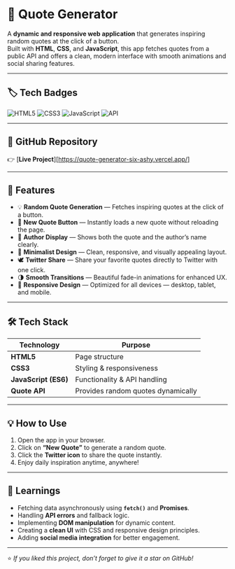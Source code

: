 # 💬 Quote Generator

A **dynamic and responsive web application** that generates inspiring random quotes at the click of a button.  
Built with **HTML**, **CSS**, and **JavaScript**, this app fetches quotes from a public API and offers a clean, modern interface with smooth animations and social sharing features.

---

## 🏷️ Tech Badges

![HTML5](https://img.shields.io/badge/HTML5-E34F26?style=for-the-badge&logo=html5&logoColor=white)
![CSS3](https://img.shields.io/badge/CSS3-1572B6?style=for-the-badge&logo=css3&logoColor=white)
![JavaScript](https://img.shields.io/badge/JavaScript-F7DF1E?style=for-the-badge&logo=javascript&logoColor=black)
![API](https://img.shields.io/badge/API-QuotesAPI-8A2BE2?style=for-the-badge&logo=dependabot&logoColor=white) 

---

## 🔗 GitHub Repository  

👉 [**Live Project**][https://quote-generator-six-ashy.vercel.app/]

---

## 🚀 Features

- 💡 **Random Quote Generation** — Fetches inspiring quotes at the click of a button.  
- 🔄 **New Quote Button** — Instantly loads a new quote without reloading the page.  
- 🧠 **Author Display** — Shows both the quote and the author’s name clearly.  
- 🎨 **Minimalist Design** — Clean, responsive, and visually appealing layout.  
- 🕊️ **Twitter Share** — Share your favorite quotes directly to Twitter with one click.  
- 🌗 **Smooth Transitions** — Beautiful fade-in animations for enhanced UX.  
- 📱 **Responsive Design** — Optimized for all devices — desktop, tablet, and mobile.

---

## 🛠️ Tech Stack

| Technology | Purpose |
|-------------|----------|
| **HTML5** | Page structure |
| **CSS3** | Styling & responsiveness |
| **JavaScript (ES6)** | Functionality & API handling |
| **Quote API** | Provides random quotes dynamically |

---

## 💡 How to Use

1. Open the app in your browser.  
2. Click on **“New Quote”** to generate a random quote.  
3. Click the **Twitter icon** to share the quote instantly.  
4. Enjoy daily inspiration anytime, anywhere!

---

## 🧠 Learnings

- Fetching data asynchronously using **`fetch()`** and **Promises**.  
- Handling **API errors** and fallback logic.  
- Implementing **DOM manipulation** for dynamic content.  
- Creating a **clean UI** with CSS and responsive design principles.  
- Adding **social media integration** for better engagement.

---

⭐ *If you liked this project, don’t forget to give it a star on GitHub!*
